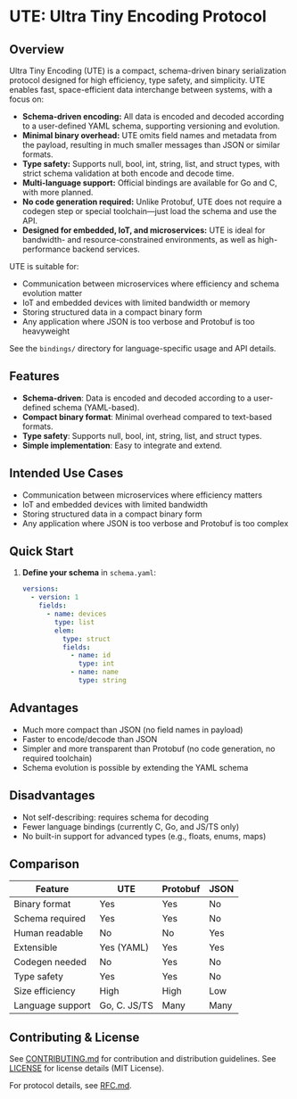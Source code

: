 
# UTE: Ultra Tiny Encoding Protocol


## Overview

Ultra Tiny Encoding (UTE) is a compact, schema-driven binary serialization protocol designed for high efficiency, type safety, and simplicity. UTE enables fast, space-efficient data interchange between systems, with a focus on:

- **Schema-driven encoding:** All data is encoded and decoded according to a user-defined YAML schema, supporting versioning and evolution.
- **Minimal binary overhead:** UTE omits field names and metadata from the payload, resulting in much smaller messages than JSON or similar formats.
- **Type safety:** Supports null, bool, int, string, list, and struct types, with strict schema validation at both encode and decode time.
- **Multi-language support:** Official bindings are available for Go and C, with more planned.
- **No code generation required:** Unlike Protobuf, UTE does not require a codegen step or special toolchain—just load the schema and use the API.
- **Designed for embedded, IoT, and microservices:** UTE is ideal for bandwidth- and resource-constrained environments, as well as high-performance backend services.



UTE is suitable for:
- Communication between microservices where efficiency and schema evolution matter
- IoT and embedded devices with limited bandwidth or memory
- Storing structured data in a compact binary form
- Any application where JSON is too verbose and Protobuf is too heavyweight

See the `bindings/` directory for language-specific usage and API details.

## Features

- **Schema-driven**: Data is encoded and decoded according to a user-defined schema (YAML-based).
- **Compact binary format**: Minimal overhead compared to text-based formats.
- **Type safety**: Supports null, bool, int, string, list, and struct types.
- **Simple implementation**: Easy to integrate and extend.

## Intended Use Cases

- Communication between microservices where efficiency matters
- IoT and embedded devices with limited bandwidth
- Storing structured data in a compact binary form
- Any application where JSON is too verbose and Protobuf is too complex

## Quick Start

1. **Define your schema** in `schema.yaml`:
    ```yaml
    versions:
      - version: 1
        fields:
          - name: devices
            type: list
            elem:
              type: struct
              fields:
                - name: id
                  type: int
                - name: name
                  type: string
    ```



## Advantages

- Much more compact than JSON (no field names in payload)
- Faster to encode/decode than JSON
- Simpler and more transparent than Protobuf (no code generation, no required toolchain)
- Schema evolution is possible by extending the YAML schema

## Disadvantages

- Not self-describing: requires schema for decoding
- Fewer language bindings (currently C, Go, and JS/TS only)
- No built-in support for advanced types (e.g., floats, enums, maps)

## Comparison

| Feature         | UTE          | Protobuf    | JSON        |
|-----------------|--------------|-------------|-------------|
| Binary format   | Yes          | Yes         | No          |
| Schema required | Yes          | Yes         | No          |
| Human readable  | No           | No          | Yes         |
| Extensible      | Yes (YAML)   | Yes         | Yes         |
| Codegen needed  | No           | Yes         | No          |
| Type safety     | Yes          | Yes         | No          |
| Size efficiency | High         | High        | Low         |
| Language support| Go, C. JS/TS | Many        | Many        |



## Contributing & License

See [CONTRIBUTING.md](./CONTRIBUTING.md) for contribution and distribution guidelines.
See [LICENSE](./LICENSE) for license details (MIT License).

For protocol details, see [RFC.md](./RFC.md).